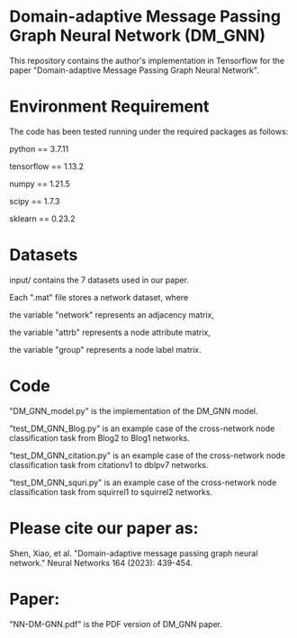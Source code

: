 Domain-adaptive Message Passing Graph Neural Network (DM_GNN)
====
This repository contains the author's implementation in Tensorflow for the paper "Domain-adaptive Message Passing Graph Neural Network".

Environment Requirement
===
The code has been tested running under the required packages as follows:

python == 3.7.11

tensorflow == 1.13.2

numpy == 1.21.5

scipy == 1.7.3

sklearn == 0.23.2


Datasets
===
input/ contains the 7 datasets used in our paper.

Each ".mat" file stores a network dataset, where

the variable "network" represents an adjacency matrix, 

the variable "attrb" represents a node attribute matrix,

the variable "group" represents a node label matrix. 

Code
===
"DM_GNN_model.py" is the implementation of the DM_GNN model.

"test_DM_GNN_Blog.py" is an example case of the cross-network node classification task from Blog2 to Blog1 networks.

"test_DM_GNN_citation.py" is an example case of the cross-network node classification task from citationv1 to dblpv7 networks.

"test_DM_GNN_squri.py" is an example case of the cross-network node classification task from squirrel1 to squirrel2 networks.

Please cite our paper as:
===
Shen, Xiao, et al. "Domain-adaptive message passing graph neural network." Neural Networks 164 (2023): 439-454. 

Paper: 
===
"NN-DM-GNN.pdf" is the PDF version of DM_GNN paper.


